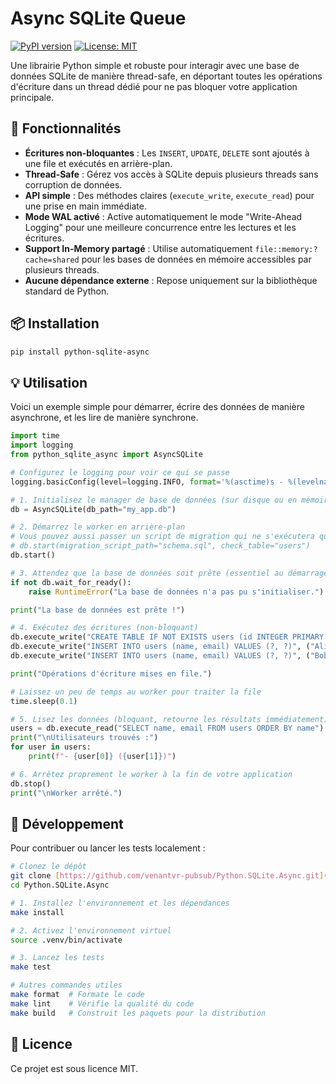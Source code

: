 # Async SQLite Queue

[![PyPI version](https://badge.fury.io/py/async-sqlite-queue.svg)](https://badge.fury.io/py/async-sqlite-queue)
[![License: MIT](https://img.shields.io/badge/License-MIT-yellow.svg)](https://opensource.org/licenses/MIT)

Une librairie Python simple et robuste pour interagir avec une base de données SQLite de manière thread-safe, en déportant toutes les opérations d'écriture dans un thread
dédié pour ne pas bloquer votre application principale.

## 🚀 Fonctionnalités

* **Écritures non-bloquantes** : Les `INSERT`, `UPDATE`, `DELETE` sont ajoutés à une file et exécutés en arrière-plan.
* **Thread-Safe** : Gérez vos accès à SQLite depuis plusieurs threads sans corruption de données.
* **API simple** : Des méthodes claires (`execute_write`, `execute_read`) pour une prise en main immédiate.
* **Mode WAL activé** : Active automatiquement le mode "Write-Ahead Logging" pour une meilleure concurrence entre les lectures et les écritures.
* **Support In-Memory partagé** : Utilise automatiquement `file::memory:?cache=shared` pour les bases de données en mémoire accessibles par plusieurs threads.
* **Aucune dépendance externe** : Repose uniquement sur la bibliothèque standard de Python.

## 📦 Installation

```bash
pip install python-sqlite-async
```

## 💡 Utilisation

Voici un exemple simple pour démarrer, écrire des données de manière asynchrone, et les lire de manière synchrone.

```python
import time
import logging
from python_sqlite_async import AsyncSQLite

# Configurez le logging pour voir ce qui se passe
logging.basicConfig(level=logging.INFO, format='%(asctime)s - %(levelname)s - %(threadName)s - %(message)s')

# 1. Initialisez le manager de base de données (sur disque ou en mémoire)
db = AsyncSQLite(db_path="my_app.db")

# 2. Démarrez le worker en arrière-plan
# Vous pouvez aussi passer un script de migration qui ne s'exécutera que si la table "users" n'existe pas.
# db.start(migration_script_path="schema.sql", check_table="users")
db.start()

# 3. Attendez que la base de données soit prête (essentiel au démarrage d'une app)
if not db.wait_for_ready():
    raise RuntimeError("La base de données n'a pas pu s'initialiser.")

print("La base de données est prête !")

# 4. Exécutez des écritures (non-bloquant)
db.execute_write("CREATE TABLE IF NOT EXISTS users (id INTEGER PRIMARY KEY, name TEXT, email TEXT)")
db.execute_write("INSERT INTO users (name, email) VALUES (?, ?)", ("Alice", "alice@example.com"))
db.execute_write("INSERT INTO users (name, email) VALUES (?, ?)", ("Bob", "bob@example.com"))

print("Opérations d'écriture mises en file.")

# Laissez un peu de temps au worker pour traiter la file
time.sleep(0.1)

# 5. Lisez les données (bloquant, retourne les résultats immédiatement)
users = db.execute_read("SELECT name, email FROM users ORDER BY name")
print("\nUtilisateurs trouvés :")
for user in users:
    print(f"- {user[0]} ({user[1]})")

# 6. Arrêtez proprement le worker à la fin de votre application
db.stop()
print("\nWorker arrêté.")
```

## 🔧 Développement

Pour contribuer ou lancer les tests localement :

```bash
# Clonez le dépôt
git clone [https://github.com/venantvr-pubsub/Python.SQLite.Async.git](https://github.com/venantvr-pubsub/Python.SQLite.Async.git)
cd Python.SQLite.Async

# 1. Installez l'environnement et les dépendances
make install

# 2. Activez l'environnement virtuel
source .venv/bin/activate

# 3. Lancez les tests
make test

# Autres commandes utiles
make format  # Formate le code
make lint    # Vérifie la qualité du code
make build   # Construit les paquets pour la distribution
```

## 📄 Licence

Ce projet est sous licence MIT.
